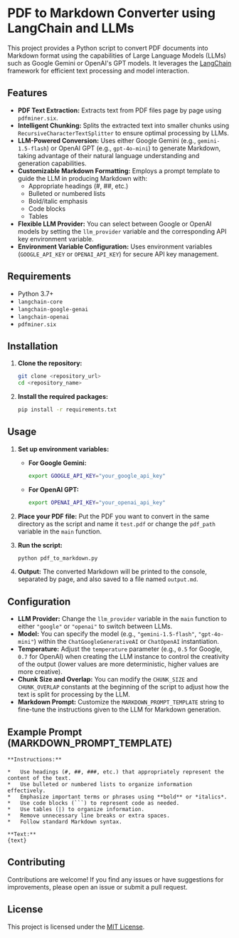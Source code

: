# PDF to Markdown Converter using LangChain and LLMs

This project provides a Python script to convert PDF documents into Markdown format using the capabilities of Large Language Models (LLMs) such as Google Gemini or OpenAI's GPT models. It leverages the [LangChain](https://www.langchain.com/) framework for efficient text processing and model interaction.

## Features

*   **PDF Text Extraction:** Extracts text from PDF files page by page using `pdfminer.six`.
*   **Intelligent Chunking:** Splits the extracted text into smaller chunks using `RecursiveCharacterTextSplitter` to ensure optimal processing by LLMs.
*   **LLM-Powered Conversion:** Uses either Google Gemini (e.g., `gemini-1.5-flash`) or OpenAI GPT (e.g., `gpt-4o-mini`) to generate Markdown, taking advantage of their natural language understanding and generation capabilities.
*   **Customizable Markdown Formatting:** Employs a prompt template to guide the LLM in producing Markdown with:
    *   Appropriate headings (#, ##, etc.)
    *   Bulleted or numbered lists
    *   Bold/italic emphasis
    *   Code blocks
    *   Tables
*   **Flexible LLM Provider:** You can select between Google or OpenAI models by setting the `llm_provider` variable and the corresponding API key environment variable.
*   **Environment Variable Configuration:** Uses environment variables (`GOOGLE_API_KEY` or `OPENAI_API_KEY`) for secure API key management.

## Requirements

*   Python 3.7+
*   `langchain-core`
*   `langchain-google-genai`
*   `langchain-openai`
*   `pdfminer.six`

## Installation

1. **Clone the repository:**

    ```bash
    git clone <repository_url>
    cd <repository_name>
    ```

2. **Install the required packages:**

    ```bash
    pip install -r requirements.txt
    ```

## Usage

1. **Set up environment variables:**
    *   **For Google Gemini:**
        ```bash
        export GOOGLE_API_KEY="your_google_api_key"
        ```
    *   **For OpenAI GPT:**
        ```bash
        export OPENAI_API_KEY="your_openai_api_key"
        ```

2. **Place your PDF file:** Put the PDF you want to convert in the same directory as the script and name it `test.pdf` or change the `pdf_path` variable in the `main` function.

3. **Run the script:**

    ```bash
    python pdf_to_markdown.py
    ```

4. **Output:** The converted Markdown will be printed to the console, separated by page, and also saved to a file named `output.md`.

## Configuration

*   **LLM Provider:** Change the `llm_provider` variable in the `main` function to either `"google"` or `"openai"` to switch between LLMs.
*   **Model:** You can specify the model (e.g., `"gemini-1.5-flash"`, `"gpt-4o-mini"`) within the `ChatGoogleGenerativeAI` or `ChatOpenAI` instantiation.
*   **Temperature:** Adjust the `temperature` parameter (e.g., `0.5` for Google, `0.7` for OpenAI) when creating the LLM instance to control the creativity of the output (lower values are more deterministic, higher values are more creative).
*   **Chunk Size and Overlap:** You can modify the `CHUNK_SIZE` and `CHUNK_OVERLAP` constants at the beginning of the script to adjust how the text is split for processing by the LLM.
*   **Markdown Prompt:** Customize the `MARKDOWN_PROMPT_TEMPLATE` string to fine-tune the instructions given to the LLM for Markdown generation.

## Example Prompt (MARKDOWN_PROMPT_TEMPLATE)

```
**Instructions:**

*   Use headings (#, ##, ###, etc.) that appropriately represent the content of the text.
*   Use bulleted or numbered lists to organize information effectively.
*   Emphasize important terms or phrases using **bold** or *italics*.
*   Use code blocks (```) to represent code as needed.
*   Use tables (|) to organize information.
*   Remove unnecessary line breaks or extra spaces.
*   Follow standard Markdown syntax.

**Text:**
{text}
```

## Contributing

Contributions are welcome! If you find any issues or have suggestions for improvements, please open an issue or submit a pull request.

## License

This project is licensed under the [MIT License](LICENSE).
